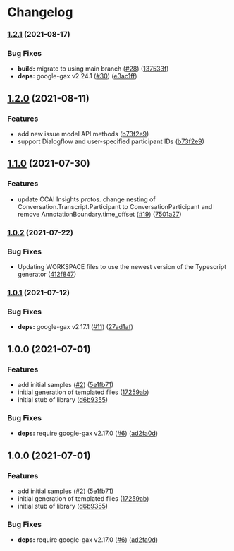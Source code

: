 # Changelog

### [1.2.1](https://www.github.com/googleapis/nodejs-contact-center-insights/compare/v1.2.0...v1.2.1) (2021-08-17)


### Bug Fixes

* **build:** migrate to using main branch ([#28](https://www.github.com/googleapis/nodejs-contact-center-insights/issues/28)) ([137533f](https://www.github.com/googleapis/nodejs-contact-center-insights/commit/137533f0f3ce60dc0cb9edc4c690063c853ade0b))
* **deps:** google-gax v2.24.1 ([#30](https://www.github.com/googleapis/nodejs-contact-center-insights/issues/30)) ([e3ac1ff](https://www.github.com/googleapis/nodejs-contact-center-insights/commit/e3ac1ff60bf3c4921ef9a9f103e236c7d513cdab))

## [1.2.0](https://www.github.com/googleapis/nodejs-contact-center-insights/compare/v1.1.0...v1.2.0) (2021-08-11)


### Features

* add new issue model API methods  ([b73f2e9](https://www.github.com/googleapis/nodejs-contact-center-insights/commit/b73f2e93ddb572519685190643c1f02174813658))
* support Dialogflow and user-specified participant IDs ([b73f2e9](https://www.github.com/googleapis/nodejs-contact-center-insights/commit/b73f2e93ddb572519685190643c1f02174813658))

## [1.1.0](https://www.github.com/googleapis/nodejs-contact-center-insights/compare/v1.0.2...v1.1.0) (2021-07-30)


### Features

* update CCAI Insights protos. change nesting of Conversation.Transcript.Participant to ConversationParticipant and remove AnnotationBoundary.time_offset ([#19](https://www.github.com/googleapis/nodejs-contact-center-insights/issues/19)) ([7501a27](https://www.github.com/googleapis/nodejs-contact-center-insights/commit/7501a276f8159fb7fdc21aad1a19d108fde61c8a))

### [1.0.2](https://www.github.com/googleapis/nodejs-contact-center-insights/compare/v1.0.1...v1.0.2) (2021-07-22)


### Bug Fixes

* Updating WORKSPACE files to use the newest version of the Typescript generator ([412f847](https://www.github.com/googleapis/nodejs-contact-center-insights/commit/412f8476941e3e78c9e1bb3f1395ce7acfd3e2a8))

### [1.0.1](https://www.github.com/googleapis/nodejs-contact-center-insights/compare/v1.0.0...v1.0.1) (2021-07-12)


### Bug Fixes

* **deps:** google-gax v2.17.1 ([#11](https://www.github.com/googleapis/nodejs-contact-center-insights/issues/11)) ([27ad1af](https://www.github.com/googleapis/nodejs-contact-center-insights/commit/27ad1af2a8daed27b3f391003c64ad57239cbe52))

## 1.0.0 (2021-07-01)


### Features

* add initial samples ([#2](https://www.github.com/googleapis/nodejs-contact-center-insights/issues/2)) ([5e1fb71](https://www.github.com/googleapis/nodejs-contact-center-insights/commit/5e1fb71f5d062bae414791b9d314c8c73b09b290))
* initial generation of templated files ([17259ab](https://www.github.com/googleapis/nodejs-contact-center-insights/commit/17259ab8f027237f58bfbbe989916898375e2001))
* initial stub of library ([d6b9355](https://www.github.com/googleapis/nodejs-contact-center-insights/commit/d6b9355d0a070e06bda7d88e5887201380a5fb30))


### Bug Fixes

* **deps:** require google-gax v2.17.0 ([#6](https://www.github.com/googleapis/nodejs-contact-center-insights/issues/6)) ([ad2fa0d](https://www.github.com/googleapis/nodejs-contact-center-insights/commit/ad2fa0d1faab922e489c7c7cfc5efa1439609d60))

## 1.0.0 (2021-07-01)


### Features

* add initial samples ([#2](https://www.github.com/googleapis/nodejs-contact-center-insights/issues/2)) ([5e1fb71](https://www.github.com/googleapis/nodejs-contact-center-insights/commit/5e1fb71f5d062bae414791b9d314c8c73b09b290))
* initial generation of templated files ([17259ab](https://www.github.com/googleapis/nodejs-contact-center-insights/commit/17259ab8f027237f58bfbbe989916898375e2001))
* initial stub of library ([d6b9355](https://www.github.com/googleapis/nodejs-contact-center-insights/commit/d6b9355d0a070e06bda7d88e5887201380a5fb30))


### Bug Fixes

* **deps:** require google-gax v2.17.0 ([#6](https://www.github.com/googleapis/nodejs-contact-center-insights/issues/6)) ([ad2fa0d](https://www.github.com/googleapis/nodejs-contact-center-insights/commit/ad2fa0d1faab922e489c7c7cfc5efa1439609d60))
